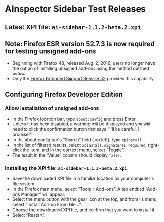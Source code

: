 # AInspector Sidebar Test Releases

## Latest XPI file: `ai-sidebar-1.1.2-beta.2.xpi`

## Note: Firefox ESR version 52.7.3 is now required for testing unsigned add-ons

* Beginning with Firefox 48, released Aug. 2, 2016, users no longer have the option of installing unsigned add-ons using the method outlined below.
* Only the [Firefox Extended Support Release 52](https://www.mozilla.org/en-US/firefox/organizations/) provides this capability.

## Configuring Firefox Developer Edition

### Allow installation of unsigned add-ons

* In the Firefox location bar, type `about:config` and press Enter.
* Unless it has been disabled, a warning will be displayed and you will need to click the confirmation button that says “I'll be careful, I promise!”.
* In the about:config tab's “Search” field (top left), type `xpinstall`.
* In the list of filtered results, select `xpinstall.signatures.required`, right-click the item, and in the context menu, select “Toggle”.
* The result in the “Value” column should display `false`.

### Installing the XPI file: `ai-sidebar-1.1.2-beta.2.xpi`

* Save the downloaded XPI file in a familiar location on your computer's file system.
* In the Firefox main menu, select “Tools > Add-ons”. A tab entitled “Add-ons Manager” will appear.
* Select the menu button with the gear icon at the top, and from its menu, select “Install Add-on From File...”.
* Choose the downloaded XPI file, and confirm that you want to install it.
* Select “Restart”.
